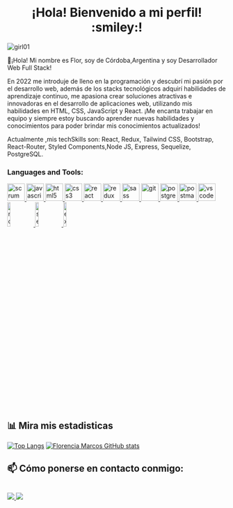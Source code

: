 
<br/>
<h1 align="center"> ¡Hola! Bienvenido a mi perfil!  :smiley:!</h1>

![girl01](https://user-images.githubusercontent.com/82724532/177223697-f5e3bacf-620d-423f-9569-5aa94e8af183.png)


👋¡Hola! Mi nombre es Flor, soy de Córdoba,Argentina y soy Desarrollador Web Full Stack!

En 2022 me introduje de lleno en la programación y descubrí mi pasión por el desarrollo web, además de los stacks tecnológicos adquirí habilidades de aprendizaje continuo, me apasiona crear soluciones atractivas e innovadoras en el desarrollo de aplicaciones web, utilizando mis habilidades en HTML, CSS, JavaScript y React. ¡Me encanta trabajar en equipo y siempre estoy buscando aprender nuevas habilidades y conocimientos para poder brindar mis conocimientos actualizados!


Actualmente ,mis techSkills son: React, Redux, Tailwind CSS, Bootstrap, React-Router, Styled Components,Node JS, Express, Sequelize, PostgreSQL.

<h3 align="left">Languages and Tools:</h3>

<p align="left">  
<a href="https://www.scrum.org/resources/blog/que-es-scrum" target="_blank"> <img src="https://img.icons8.com/external-flaticons-flat-flat-icons/64/000000/external-scrum-agile-flaticons-flat-flat-icons-2.png" alt="scrum" width="40" height="40"/> </a>
<a href="https://developer.mozilla.org/en-US/docs/Web/JavaScript" target="_blank"><img src="https://upload.wikimedia.org/wikipedia/commons/thumb/9/99/Unofficial_JavaScript_logo_2.svg/1024px-Unofficial_JavaScript_logo_2.svg.png" alt="javascript" width="40" height="40"/> </a> 
<a href="https://www.w3.org/html/" target="_blank"><img src="https://upload.wikimedia.org/wikipedia/commons/thumb/3/38/HTML5_Badge.svg/600px-HTML5_Badge.svg.png" alt="html5" width="40" height="40"/> </a>
<a href="https://www.w3schools.com/css/" target="_blank"> <img src="https://cdn4.iconfinder.com/data/icons/social-media-logos-6/512/121-css3-512.png" alt="css3" width="40" height="40"/> </a>
<a href="https://reactjs.org/" target="_blank"> <img src="https://seeklogo.com/images/R/react-logo-7B3CE81517-seeklogo.com.png" alt="react" width="40" height="40"/> </a>
<a href="https://redux.js.org" target="_blank"> <img src="https://seeklogo.com/images/R/redux-logo-9CA6836C12-seeklogo.com.png" alt="redux" width="40" height="40"/> </a>
<a href="https://sass-lang.com" target="_blank"> <img src="https://upload.wikimedia.org/wikipedia/commons/thumb/9/96/Sass_Logo_Color.svg/1280px-Sass_Logo_Color.svg.png" alt="sass" width="40" height="40"/> </a>
<a href="https://git-scm.com/" target="_blank"> <img src="https://www.vectorlogo.zone/logos/git-scm/git-scm-icon.svg" alt="git" width="40" height="40"/> </a>
<a href="https://www.postgresql.org" target="_blank"> <img src="https://upload.wikimedia.org/wikipedia/commons/thumb/2/29/Postgresql_elephant.svg/1200px-Postgresql_elephant.svg.png" alt="postgresql" width="40" height="40"/> </a>  
<a href="https://postman.com" target="_blank"> <img src="https://www.vectorlogo.zone/logos/getpostman/getpostman-icon.svg" alt="postman" width="40" height="40"/> </a>
<a href="https://code.visualstudio.com" target="_blank"> <img src="https://img.icons8.com/fluency/48/000000/visual-studio-code-2019.png" alt="vscode" width="40" height="40"/> </a>
<a href="https://nodejs.org" target="_blank"> <img src="https://cdn.pixabay.com/photo/2015/04/23/17/41/node-js-736399_960_720.png" alt="nodejs" width="12%"/> </a>
<a href="https://sequelize.org" target="_blank"> <img src="https://www.vectorlogo.zone/logos/sequelizejs/sequelizejs-ar21.svg" alt="sequelize" width="12%"/> </a>
<a href="https://expressjs.com" target="_blank"> <img src="https://i.cloudup.com/zfY6lL7eFa-3000x3000.png" alt="express" width="12%"/> </a> 


## 📊 Mira mis estadisticas

[![Top Langs](https://github-readme-stats.vercel.app/api?username=FlorenciaMarcos&theme=algolia&show_icons=true)](https://github.com/FlorenciaMarcos)
  [![Florencia Marcos GitHub stats](https://github-readme-stats.vercel.app/api/top-langs?username=FlorenciaMarcos&hide=html,scss,stylus,blade,jupyter%20notebook,python,css,shell,batchfile,dockerfile,typescript&theme=algolia&show_icons=true)](https://github.com/FlorenciaMarcos)

## 📫 Cómo ponerse en contacto conmigo: 
</br>
<a href="mailto:florcita.6221@gmail.com" target="_blank">
<img src="https://img.icons8.com/color/48/000000/gmail-new.png"/> 
</a>
<a href="https://www.linkedin.com/in/florencia-alexandra-marcos-287063239" target="_blank"> 
<img src="https://img.icons8.com/color/48/000000/linkedin.png"/>
</a>
</br>

